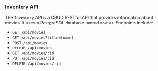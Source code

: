 ### Inventory API

The `Inventory` API is a CRUD RESTful API that provides information about movies. It uses a PostgreSQL database named `movies`. Endpoints include:

- `GET /api/movies`
- `GET /api/movies?title=[name]`
- `POST /api/movies`
- `DELETE /api/movies`
- `GET /api/movies/:id`
- `PUT /api/movies/:id`
- `DELETE /api/movies/:id`
